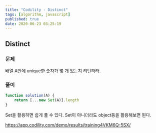 ```yaml
---
title: "Codility - Distinct"
tags: [algorithm, javascript]
published: true
date: 2020-06-23 03:25:19
---
```


## Distinct

### 문제

배열 A안에 unique한 숫자가 몇 개 있는지 리턴하라.

### 풀이

```javascript
function solution(A) {
    return [...new Set(A)].length
}
```

Set을 활용하면 쉽게 풀 수 있다. Set이 아니더라도 object등을 활용해보면 된다.


https://app.codility.com/demo/results/training4VKM6Q-5SX/